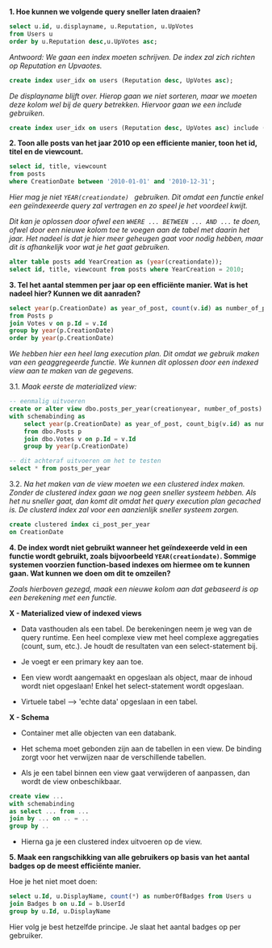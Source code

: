 **1. Hoe kunnen we volgende query sneller laten draaien?**

```sql
select u.id, u.displayname, u.Reputation, u.UpVotes 
from Users u 
order by u.Reputation desc,u.UpVotes asc;
```

*Antwoord: We gaan een index moeten schrijven. De index zal zich richten op Reputation en Upvaotes.*

```sql
create index user_idx on users (Reputation desc, UpVotes asc);
```

*De displayname blijft over. Hierop gaan we niet sorteren, maar we moeten deze kolom wel bij de query betrekken. Hiervoor gaan we een include gebruiken.*

```sql
create index user_idx on users (Reputation desc, UpVotes asc) include (displayname);
```

**2. Toon alle posts van het jaar 2010 op een efficiente manier, toon het id, titel en de viewcount.**

```sql
select id, title, viewcount 
from posts 
where CreationDate between '2010-01-01' and '2010-12-31';
```

*Hier mag je niet ```YEAR(creationdate) ``` gebruiken. Dit omdat een functie enkel een geïndexeerde query zal vertragen en zo speel je het voordeel kwijt.*

*Dit kan je oplossen door ofwel een ```WHERE ... BETWEEN ... AND ...``` te doen, ofwel door een nieuwe kolom toe te voegen aan de tabel met daarin het jaar. Het nadeel is dat je hier meer geheugen gaat voor nodig hebben, maar dit is afhankelijk voor wat je het gaat gebruiken.*

```sql
alter table posts add YearCreation as (year(creationdate));
select id, title, viewcount from posts where YearCreation = 2010;
```

**3. Tel het aantal stemmen per jaar op een efficiënte manier. Wat is het nadeel hier? Kunnen we dit aanraden?**

```sql
select year(p.CreationDate) as year_of_post, count(v.id) as number_of_posts
from Posts p 
join Votes v on p.Id = v.Id
group by year(p.CreationDate)
order by year(p.CreationDate)
```

*We hebben hier een heel lang execution plan. Dit omdat we gebruik maken van een geaggregeerde functie. We kunnen dit oplossen door een indexed view aan te maken van de gegevens.*

3.1. *Maak eerste de materialized view:*

```sql
-- eenmalig uitvoeren
create or alter view dbo.posts_per_year(creationyear, number_of_posts)
with schemabinding as
    select year(p.CreationDate) as year_of_post, count_big(v.id) as number_of_posts
    from dbo.Posts p 
    join dbo.Votes v on p.Id = v.Id
    group by year(p.CreationDate)

-- dit achteraf uitvoeren om het te testen
select * from posts_per_year
```


3.2. *Na het maken van de view moeten we een clustered index maken. Zonder de clustered index gaan we nog geen sneller systeem hebben. Als het nu sneller gaat, dan komt dit omdat het query execution plan gecached is. De clusterd index zal voor een aanzienlijk sneller systeem zorgen.*

```sql
create clustered index ci_post_per_year
on CreationDate
```

**4. De index wordt niet gebruikt wanneer het geïndexeerde veld in een functie wordt gebruikt, zoals bijvoorbeeld ```YEAR(creationdate)```. Sommige systemen voorzien function-based indexes om hiermee om te kunnen gaan. Wat kunnen we doen om dit te omzeilen?**

*Zoals hierboven gezegd, maak een nieuwe kolom aan dat gebaseerd is op een berekening met een functie.*

**X - Materialized view of indexed views**

* Data vasthouden als een tabel. De berekeningen neem je weg van de query runtime. Een heel complexe view met heel complexe aggregaties (count, sum, etc.). Je houdt de resultaten van een select-statement bij.

* Je voegt er een primary key aan toe.

* Een view wordt aangemaakt en opgeslaan als object, maar de inhoud wordt niet opgeslaan! Enkel het select-statement wordt opgeslaan.

* Virtuele tabel --> 'echte data' opgeslaan in een tabel.

**X - Schema**

* Container met alle objecten van een databank.

* Het schema moet gebonden zijn aan de tabellen in een view. De binding zorgt voor het verwijzen naar de verschillende tabellen.

*  Als je een tabel binnen een view gaat verwijderen of aanpassen, dan wordt de view onbeschikbaar.

```sql
create view ... 
with schemabinding
as select ... from ...
join by ... on .. = ..
group by ..
```

* Hierna ga je een clustered index uitvoeren op de view. 


**5. Maak een rangschikking van alle gebruikers op basis van het aantal badges op de meest efficiënte manier.**

Hoe je het niet moet doen:

```sql
select u.Id, u.DisplayName, count(*) as numberOfBadges from Users u
join Badges b on u.Id = b.UserId
group by u.Id, u.DisplayName
```

Hier volg je best hetzelfde principe. Je slaat het aantal badges op per gebruiker.


```sql

```

